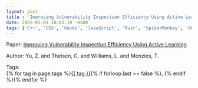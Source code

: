 ```yaml
---
layout: post
title : 'Improving Vulnerability Inspection Efficiency Using Active Learning'
date: 2025-01-01 10:03:19 -0500
tags: ['C++', 'CSS', 'Gecko', 'JavaScript', 'Rust', 'SpiderMonkey', 'XUL', 'C', 'Vulnerability Analysis', 'Support Vector Machine', 'Code metrics', 'Tokenizer']
---
```

Paper: [Improving Vulnerability Inspection Efficiency Using Active Learning](https://ieeexplore-ieee-org.proxy.library.nd.edu/document/8883076)

Author: Yu, Z. and Theisen, C. and Williams, L. and Menzies, T.




 Tags:  
        <span>{% for tag in page.tags %}<a href="/tags/#{{ tag | slugify }}">{{ tag }}</a>{% if forloop.last == false %}, {% endif %}{% endfor %}</span>
